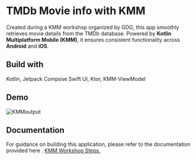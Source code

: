 # TMDb Movie info with KMM

Created during a KMM workshop organized by GDG, this app smoothly retrieves movie details from the TMDb database. Powered by **Kotlin Multiplatform Mobile (KMM)**, it ensures consistent functionality across **Android** and **iOS**. 


## Build with
Kotlin,
Jetpack Compose
Swift UI,
Ktor, KMM-ViewModel

## Demo

![KMMoutput](https://github.com/FuturisticMobileApps/TMDBKMM/assets/111674274/4e919847-a126-49ed-a240-dfcfbf075da6)

## Documentation

For guidance on building this application, please refer to the documentation provided here .
[KMM Workshop Steps.](https://docs.google.com/document/d/1jJMqtwwgCrn3q8nkLB3aJ0sQKRhLs5pB4OXwSRj7JRc)
